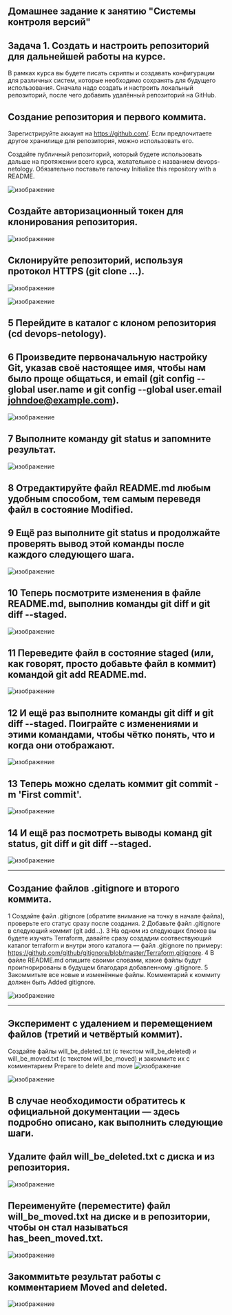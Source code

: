 Домашнее задание к занятию "Системы контроля версий"
----
Задача 1. Создать и настроить репозиторий для дальнейшей работы на курсе.
----
В рамках курса вы будете писать скрипты и создавать конфигурации для различных систем, которые необходимо сохранять для будущего использования. Сначала надо создать и настроить локальный репозиторий, после чего добавить удалённый репозиторий на GitHub.

Создание репозитория и первого коммита.
----
Зарегистрируйте аккаунт на https://github.com/. Если предпочитаете другое хранилище для репозитория, можно использовать его.

Создайте публичный репозиторий, который будете использовать дальше на протяжении всего курса, желательное с названием devops-netology. Обязательно поставьте галочку Initialize this repository with a README.


![изображение](https://github.com/Vadim-Nazarov/netologi/assets/107613708/0c721bb5-9474-4f7f-ae19-703d9a4e471f)


Создайте авторизационный токен для клонирования репозитория.
----
![изображение](https://github.com/Vadim-Nazarov/netologi/assets/107613708/2fdb3c7d-64f5-49ba-974e-f665bbd3bb0a)


Склонируйте репозиторий, используя протокол HTTPS (git clone ...).
----
![изображение](https://github.com/Vadim-Nazarov/netologi/assets/107613708/3230fee8-7140-432e-8f3d-da88bb8ab6a0)

![изображение](https://github.com/Vadim-Nazarov/netologi/assets/107613708/6c18fa70-bd2d-4f7a-87fb-e483bb20af95)

5 Перейдите в каталог с клоном репозитория (cd devops-netology).
---
6 Произведите первоначальную настройку Git, указав своё настоящее имя, чтобы нам было проще общаться, и email (git config --global user.name и git config --global user.email johndoe@example.com).
---
![изображение](https://github.com/Vadim-Nazarov/netologi/assets/107613708/13a274d3-7687-4898-859c-6eec70e3e26e)

7 Выполните команду git status и запомните результат.
---
![изображение](https://github.com/Vadim-Nazarov/netologi/assets/107613708/c182e10a-c22d-4d89-a49c-a200d32a42a4)

8 Отредактируйте файл README.md любым удобным способом, тем самым переведя файл в состояние Modified.
---
9 Ещё раз выполните git status и продолжайте проверять вывод этой команды после каждого следующего шага.
---
![изображение](https://github.com/Vadim-Nazarov/netologi/assets/107613708/bcf6a36e-cf1a-4c03-a8cc-4bc82f95c91f)

10 Теперь посмотрите изменения в файле README.md, выполнив команды git diff и git diff --staged.
---
![изображение](https://github.com/Vadim-Nazarov/netologi/assets/107613708/acf157e5-1c74-428a-9adc-b54dfd1c5fb8)

11 Переведите файл в состояние staged (или, как говорят, просто добавьте файл в коммит) командой git add README.md.
---
![изображение](https://github.com/Vadim-Nazarov/netologi/assets/107613708/33a9a774-3d12-4f28-92db-b1b11c2dc872)

12 И ещё раз выполните команды git diff и git diff --staged. Поиграйте с изменениями и этими командами, чтобы чётко понять, что и когда они отображают.
---
![изображение](https://github.com/Vadim-Nazarov/netologi/assets/107613708/06e7d9af-478e-4dcb-9708-5afa02aad0c1)

13 Теперь можно сделать коммит git commit -m 'First commit'.
---
![изображение](https://github.com/Vadim-Nazarov/netologi/assets/107613708/3d98d527-801e-4baa-9a48-e120c98d8518)

14 И ещё раз посмотреть выводы команд git status, git diff и git diff --staged.
---
![изображение](https://github.com/Vadim-Nazarov/netologi/assets/107613708/5bf30c04-8a44-41c0-ac70-df670b298763)


-----------


Создание файлов .gitignore и второго коммита.
---

1 Создайте файл .gitignore (обратите внимание на точку в начале файла), проверьте его статус сразу после создания.
2 Добавьте файл .gitignore в следующий коммит (git add...).
3 На одном из следующих блоков вы будете изучать Terraform, давайте сразу создадим соотвествующий каталог terraform и внутри этого каталога — файл .gitignore по примеру: https://github.com/github/gitignore/blob/master/Terraform.gitignore.
4 В файле README.md опишите своими словами, какие файлы будут проигнорированы в будущем благодаря добавленному .gitignore.
5 Закоммитьте все новые и изменённые файлы. Комментарий к коммиту должен быть Added gitignore.

![изображение](https://github.com/Vadim-Nazarov/netologi/assets/107613708/887d39c9-3f9b-46a6-b140-35d848a534a6)


---------
Эксперимент с удалением и перемещением файлов (третий и четвёртый коммит).
---
Создайте файлы will_be_deleted.txt (с текстом will_be_deleted) и will_be_moved.txt (с текстом will_be_moved) и закоммите их с комментарием Prepare to delete and move
![изображение](https://github.com/Vadim-Nazarov/netologi/assets/107613708/b272c5aa-c68e-4513-a3ce-c7d95d976c35)

![изображение](https://github.com/Vadim-Nazarov/netologi/assets/107613708/36a94f57-c68e-4e03-ac26-3d39c5449b36)


В случае необходимости обратитесь к официальной документации — здесь подробно описано, как выполнить следующие шаги.
---
Удалите файл will_be_deleted.txt с диска и из репозитория.
---

![изображение](https://github.com/Vadim-Nazarov/netologi/assets/107613708/0fbc1d3c-ab1f-4a19-9ed9-470cbe308a41)

Переименуйте (переместите) файл will_be_moved.txt на диске и в репозитории, чтобы он стал называться has_been_moved.txt.
---
![изображение](https://github.com/Vadim-Nazarov/netologi/assets/107613708/d12d4a26-64f3-4b07-bf63-a05ae8b9940e)

Закоммитьте результат работы с комментарием Moved and deleted.
---
![изображение](https://github.com/Vadim-Nazarov/netologi/assets/107613708/411f15b8-6f24-407b-93ce-ce45e85bd699)














